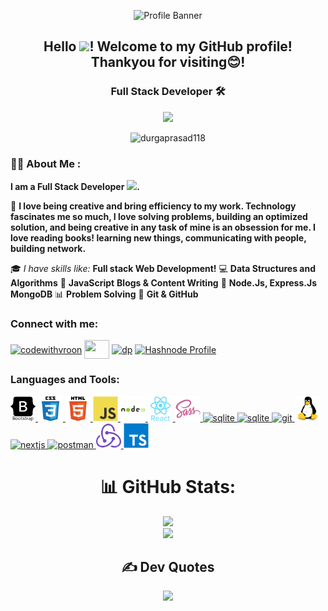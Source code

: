 
<p align="center"><img alt="Profile Banner" src="https://user-images.githubusercontent.com/128791771/229297587-9443d280-5e49-4872-9e5c-1ed6caab2f41.png"></p>
<h2 align="center">Hello <img height="25px" src="https://user-images.githubusercontent.com/18350557/176309783-0785949b-9127-417c-8b55-ab5a4333674e.gif">! Welcome to my GitHub profile! Thankyou for visiting😊!</h2>
<h3 align="center"> Full Stack Developer 🛠️</h3>
<p align="center">
    <img src="https://readme-typing-svg.herokuapp.com?color=42E2B8&width=380&height=45&lines=Open-Source+Enthusiast;Exploring+New+Technologies;&center=true"></a>
</p>
<p align="center"> <img src="https://komarev.com/ghpvc/?username=durgaprasad118&label=Profile%20views&color=0e75b6&style=flat" alt="durgaprasad118" /> </p>

### :man_technologist: About Me :
**I am a Full Stack Developer** <img src="https://media.giphy.com/media/WUlplcMpOCEmTGBtBW/giphy.gif" width="30">**.**

🚀 **I love being creative and bring efficiency to my work. Technology fascinates me so much, I love solving problems, building an optimized solution, and being creative in any task of mine is an obsession for me. I love reading books! learning new things, communicating with people, building network.**

🎓 *I have skills like:* 
**Full stack Web Development!** 💻
**Data Structures and Algorithms** 📅
**JavaScript** 
**Blogs & Content Writing** 📝
**Node.Js, Express.Js**
**MongoDB** 📊
**Problem Solving** 🧠
**Git & GitHub** 

<h3 align="left">Connect with me:</h3>
<p align="left">
<a href="https://twitter.com/durga_prasad08" target="blank"><img align="center" src="https://raw.githubusercontent.com/rahuldkjain/github-profile-readme-generator/master/src/images/icons/Social/twitter.svg" alt="codewithvroon" height="30" width="40" /></a>
<a href="https://www.linkedin.com/in/dp1108/ target="blank"><img align="center" src="https://raw.githubusercontent.com/rahuldkjain/github-profile-readme-generator/master/src/images/icons/Social/linked-in-alt.svg" alt="" height="30" width="40" /></a>
<a href="https://discord.gg/1027770464824741908" target="blank"><img align="center" src="https://raw.githubusercontent.com/rahuldkjain/github-profile-readme-generator/master/src/images/icons/Social/discord.svg" alt="dp" height="30" width="40" /></a>
<a href="https://hashnode.com/@durgaprasad1108" target="blank" ><img align="center" src="https://cdn.hashnode.com/res/hashnode/image/upload/v1611902473383/CDyAuTy75.png?auto=compress" alt="Hashnode Profile" height="30" width="30" /></a>
</p>
<h3 align="left">Languages and Tools:</h3>
<p align="left"> <a href="https://getbootstrap.com" target="_blank" rel="noreferrer"> <img src="https://raw.githubusercontent.com/devicons/devicon/master/icons/bootstrap/bootstrap-plain-wordmark.svg" alt="bootstrap" width="40" height="40"/> </a>  <a href="https://www.w3schools.com/css/" target="_blank" rel="noreferrer"> <img src="https://raw.githubusercontent.com/devicons/devicon/master/icons/css3/css3-original-wordmark.svg" alt="css3" width="40" height="40"/> </a>  <a href="https://www.w3.org/html/" target="_blank" rel="noreferrer"> <img src="https://raw.githubusercontent.com/devicons/devicon/master/icons/html5/html5-original-wordmark.svg" alt="html5" width="40" height="40"/> </a> <a href="https://developer.mozilla.org/en-US/docs/Web/JavaScript" target="_blank" rel="noreferrer"> <img src="https://raw.githubusercontent.com/devicons/devicon/master/icons/javascript/javascript-original.svg" alt="javascript" width="40" height="40"/> </a> <a href="https://nodejs.org" target="_blank" rel="noreferrer"> <img src="https://raw.githubusercontent.com/devicons/devicon/master/icons/nodejs/nodejs-original-wordmark.svg" alt="nodejs" width="40" height="40"/> </a> <a href="https://reactjs.org/" target="_blank" rel="noreferrer"> <img src="https://raw.githubusercontent.com/devicons/devicon/master/icons/react/react-original-wordmark.svg" alt="react" width="40" height="40"/> </a> <a href="https://sass-lang.com" target="_blank" rel="noreferrer"> <img src="https://raw.githubusercontent.com/devicons/devicon/master/icons/sass/sass-original.svg" alt="sass" width="40" height="40"/> </a> <a href="https://tailwindcss.com/" target="_blank" rel="noreferrer"> <img src="https://www.vectorlogo.zone/logos/tailwindcss/tailwindcss-icon.svg" alt="sqlite" width="40" height="40"/> </a> <a href="https://www.mongodb.com/" target="_blank" rel="noreferrer"> <img src="https://www.vectorlogo.zone/logos/mongodb/mongodb-icon.svg" alt="sqlite" width="40" height="40"/> </a> <a href="https://git-scm.com/" target="_blank" rel="noreferrer"> <img src="https://www.vectorlogo.zone/logos/git-scm/git-scm-icon.svg" alt="git" width="40" height="40"/> </a> <a href="https://www.linux.org/" target="_blank" rel="noreferrer"> <img src="https://raw.githubusercontent.com/devicons/devicon/master/icons/linux/linux-original.svg" alt="linux" width="40" height="40"/> </a>  <a href="https://nextjs.org/" target="_blank" rel="noreferrer"> <img src="https://cdn.worldvectorlogo.com/logos/nextjs-2.svg" alt="nextjs" width="40" height="40"/> </a> <a href="https://postman.com" target="_blank" rel="noreferrer"> <img src="https://www.vectorlogo.zone/logos/getpostman/getpostman-icon.svg" alt="postman" width="40" height="40"/> </a> <a href="https://redux.js.org" target="_blank" rel="noreferrer"> <img src="https://raw.githubusercontent.com/devicons/devicon/master/icons/redux/redux-original.svg" alt="redux" width="40" height="40"/> </a> <a href="https://www.typescriptlang.org/" target="_blank" rel="noreferrer"> <img src="https://raw.githubusercontent.com/devicons/devicon/master/icons/typescript/typescript-original.svg" alt="typescript" width="40" height="40"/> </a> </p>


<h1 align="center">📊 GitHub Stats:</h1>
<p align="center">
  <img src="https://github-readme-stats.vercel.app/api?username=durgaprasad118&theme=nightowl&hide_border=false&include_all_commits=true&count_private=true" /><br/>
  <img src="https://github-readme-stats.vercel.app/api/top-langs/?username=durgaprasad118&theme=nightowl&hide_border=false&include_all_commits=true&count_private=true&layout=compact" /><br/>
</p>
<div align='center'>
   <h2> ✍️ Dev Quotes </h2>  
   <img src='https://quotes-github-readme.vercel.app/api?type=horizontal&theme=radical'> <br/>
</div>

